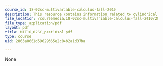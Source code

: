 ```yaml
---
course_id: 18-02sc-multivariable-calculus-fall-2010
description: This resource contains information related to cylindrical coords.
file_location: /coursemedia/18-02sc-multivariable-calculus-fall-2010/2863a0661d59629365e2c84b2a1d37ba_MIT18_02SC_pset10sol.pdf
file_type: application/pdf
layout: pdf
title: MIT18_02SC_pset10sol.pdf
type: course
uid: 2863a0661d59629365e2c84b2a1d37ba

---
```

None